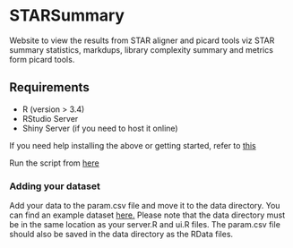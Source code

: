 # STARSummary

Website to view the results from STAR aligner and picard tools viz STAR summary statistics, markdups, library complexity summary and metrics form picard tools.

## Requirements
- R (version > 3.4)
- RStudio Server
- Shiny Server (if you need to host it online)

If you need help installing the above or getting started, refer to [this](https://deanattali.com/2015/05/09/setup-rstudio-shiny-server-digital-ocean/#install-r)

Run the script from [here](https://github.com/Morriseylab/scripts/blob/master/run_STAR_singlepass.pl)

### Adding your dataset

Add your data to the param.csv file and move it to the data directory. You can find an example dataset [here.](http://165.123.69.6/STARSumm/Exampledata.RData) Please note that the data directory must be in the same location as your server.R and ui.R files. The param.csv file should also be saved in the data directory as the RData files.
